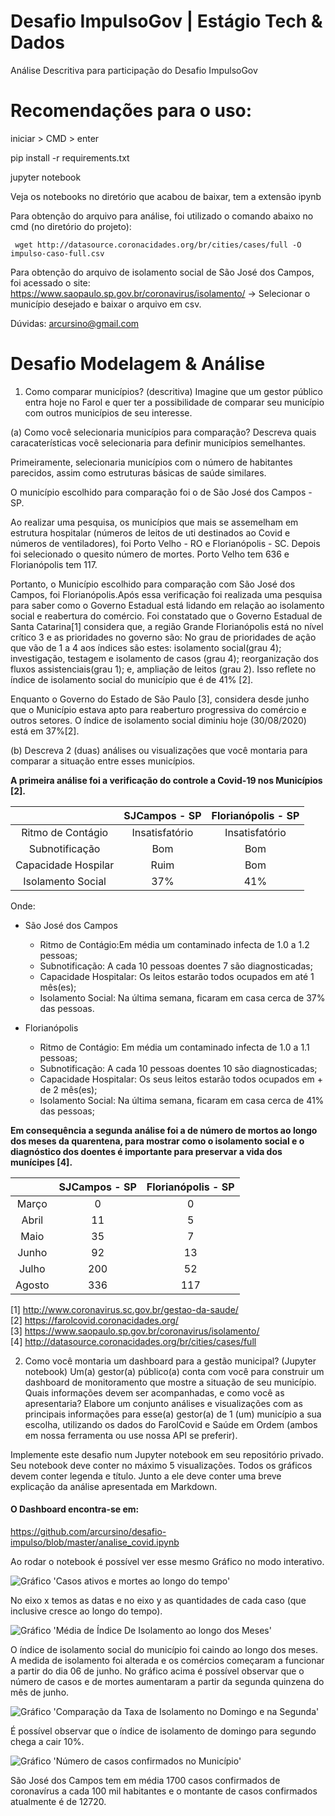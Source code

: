 # Desafio ImpulsoGov | Estágio Tech & Dados

Análise Descritiva para participação do Desafio ImpulsoGov



# Recomendações para o uso:

iniciar > CMD > enter

pip install -r requirements.txt

jupyter notebook

Veja os notebooks no diretório que acabou de baixar, tem a extensão ipynb

Para obtenção do arquivo para análise, foi utilizado o comando abaixo no cmd (no diretório do projeto):

```
 wget http://datasource.coronacidades.org/br/cities/cases/full -O impulso-caso-full.csv

```
Para obtenção do arquivo de isolamento social de São José dos Campos, foi acessado o site:
https://www.saopaulo.sp.gov.br/coronavirus/isolamento/  -> Selecionar o município desejado e baixar o arquivo em csv.


Dúvidas: arcursino@gmail.com

# Desafio Modelagem & Análise

1. Como comparar municípios? (descritiva)
Imagine que um gestor público entra hoje no Farol e quer ter a possibilidade de comparar seu município com outros municípios de seu interesse. 

(a) Como você selecionaria municípios para comparação? Descreva quais caracaterísticas você selecionaria para definir municípios semelhantes. 

Primeiramente, selecionaria municípios com o número de habitantes parecidos, assim como estruturas básicas de saúde similares. 

O município escolhido para comparação foi o de São José dos Campos - SP.

Ao realizar uma pesquisa, os municípios que mais se assemelham em estrutura hospitalar (números de leitos de uti destinados ao Covid e números de ventiladores), foi Porto Velho - RO e Florianópolis - SC. 
Depois foi selecionado o quesito número de mortes. Porto Velho tem 636 e Florianópolis tem 117.

Portanto, o Município escolhido para comparação com São José dos Campos, foi Florianópolis.Após essa verificação foi realizada uma pesquisa para saber como o Governo Estadual está lidando em relação ao isolamento social e reabertura do comércio. Foi constatado que o Governo Estadual de Santa Catarina[1] considera que, a região Grande Florianópolis está no nível crítico 3 e as prioridades no governo são: No grau de prioridades de ação que vão de 1 a 4 aos índices são estes: isolamento social(grau 4); investigação, testagem e isolamento de casos (grau 4); reorganização dos fluxos assistenciais(grau 1); e, ampliação de leitos (grau 2). 
Isso reflete no índice de isolamento social do município que é de 41% [2].

Enquanto o Governo do Estado de São Paulo [3], considera desde junho que o Município estava apto para reaberturo progressiva do comércio e outros setores. O índice de isolamento social diminiu hoje (30/08/2020) está em 37%[2].

(b) Descreva 2 (duas) análises ou visualizações que você montaria para comparar a situação entre esses municípios. 

**A primeira análise foi a verificação do controle a Covid-19 nos Municípios [2].**

|                    | **SJCampos - SP**  | **Florianópolis - SP** |
|:------------------:|:------------------:|:----------------------:|
|Ritmo de Contágio   | Insatisfatório     | Insatisfatório         |
|Subnotificação      | Bom                | Bom                    |
|Capacidade Hospilar | Ruim               | Bom                    |
|Isolamento Social   | 37%                | 41%                    |


Onde:
 - São José dos Campos  
    - Ritmo de Contágio:Em média um contaminado infecta de 1.0 a 1.2 pessoas;
    - Subnotificação: A cada 10 pessoas doentes 7 são diagnosticadas;
    - Capacidade Hospitalar: Os leitos estarão todos ocupados em até 1 mês(es);
    - Isolamento Social: Na última semana, ficaram em casa cerca de 37% das pessoas.

 - Florianópolis
    - Ritmo de Contágio: Em média um contaminado infecta de 1.0 a 1.1 pessoas;
    - Subnotificação: A cada 10 pessoas doentes 10 são diagnosticadas;
    - Capacidade Hospitalar: Os seus leitos estarão todos ocupados em + de 2 mês(es);
    - Isolamento Social: Na última semana, ficaram em casa cerca de 41% das pessoas;


**Em consequência a segunda análise foi a de número de mortos ao longo dos meses da quarentena, para mostrar como o isolamento social e o diagnóstico dos doentes é importante para preservar a vida dos munícipes [4].**

|           | **SJCampos - SP**  | **Florianópolis - SP** |
|:---------:|:------------------:|:----------------------:|
|Março      | 0                  | 0                      |
|Abril      | 11                 | 5                      |
|Maio       | 35                 | 7                      |
|Junho      | 92                 | 13                     |
|Julho      | 200                | 52                     |
|Agosto     | 336                | 117                    |



[1] http://www.coronavirus.sc.gov.br/gestao-da-saude/ <br>
[2] https://farolcovid.coronacidades.org/ <br>
[3] https://www.saopaulo.sp.gov.br/coronavirus/isolamento/ <br>
[4] http://datasource.coronacidades.org/br/cities/cases/full <br>

2. Como você montaria um dashboard para a gestão municipal? (Jupyter notebook)
Um(a) gestor(a) público(a) conta com você para construir um dashboard de monitoramento que mostre a situação de seu município. Quais informações devem ser acompanhadas, e como você as apresentaria? Elabore um conjunto análises e visualizações com as principais informações para esse(a) gestor(a) de 1 (um) município a sua escolha, utilizando os dados do FarolCovid e Saúde em Ordem (ambos em nossa ferramenta ou use nossa API se preferir).

Implemente este desafio num Jupyter notebook em seu repositório privado.
Seu notebook deve conter no máximo 5 visualizações.
Todos os gráficos devem conter legenda e título. Junto a ele deve conter uma breve explicação da análise apresentada em Markdown.

#### O Dashboard encontra-se em:
https://github.com/arcursino/desafio-impulso/blob/master/analise_covid.ipynb

Ao rodar o notebook é possível ver esse mesmo Gráfico no modo interativo.

![Gráfico 'Casos ativos e mortes ao longo do tempo'](https://github.com/arcursino/desafio-impulso/blob/master/images/casos_ativos1.png)

No eixo x temos as datas e no eixo y as quantidades de cada caso (que inclusive cresce ao longo do tempo).

![Gráfico 'Média de Índice De Isolamento ao longo dos Meses'](https://github.com/arcursino/desafio-impulso/blob/master/images/isolamento%20social.png)

O índice de isolamento social do município foi caindo ao longo dos meses. A medida de isolamento foi alterada e os comércios começaram a funcionar a partir do dia 06 de junho. No gráfico acima é possível observar que o número de casos e de mortes aumentaram a partir da segunda quinzena do mês de junho.

![Gráfico 'Comparação da Taxa de Isolamento no Domingo e na Segunda'](https://github.com/arcursino/desafio-impulso/blob/master/images/comparacao3.png)

É possível observar que o índice de isolamento de domingo para segundo chega a cair 10%.

![Gráfico 'Número de casos confirmados no Município'](https://github.com/arcursino/desafio-impulso/blob/master/images/casos_confirmados4.png)

São José dos Campos tem em média 1700 casos confirmados de coronavírus a cada 100 mil habitantes e o montante de casos confirmados atualmente é de 12720.